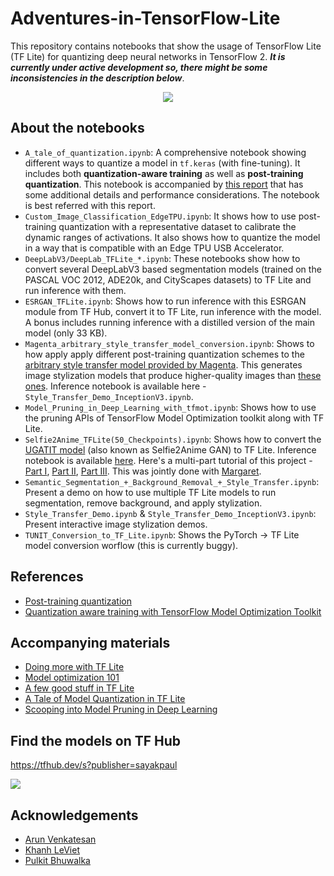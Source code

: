 # Adventures-in-TensorFlow-Lite
This repository contains notebooks that show the usage of TensorFlow Lite (TF Lite) for quantizing deep neural networks in TensorFlow 2. ***It is currently under active development so, there might be some inconsistencies in the description below***. 

<center><img src='https://i.ibb.co/mbT8CZX/tensorflow-lite-logo-social-1.png'></img></center>

## About the notebooks
- `A_tale_of_quantization.ipynb`: A comprehensive notebook showing different ways to quantize a model in `tf.keras` (with fine-tuning). It includes both **quantization-aware training** as well as **post-training quantization**. This notebook is accompanied by [this report](https://bit.ly/3dlCRSI) that has some additional details and performance considerations. The notebook is best referred with this report. 
- `Custom_Image_Classification_EdgeTPU.ipynb`: It shows how to use post-training quantization with a representative dataset to calibrate the dynamic ranges of activations. It also shows how to quantize the model in a way that is compatible with an Edge TPU USB Accelerator. 
- `DeepLabV3/DeepLab_TFLite_*.ipynb`: These notebooks show how to convert several DeepLabV3 based segmentation models (trained on the PASCAL VOC 2012, ADE20k, and CityScapes datasets) to TF Lite and run inference with them.
- `ESRGAN_TFLite.ipynb`: Shows how to run inference with this ESRGAN module from TF Hub, convert it to TF Lite, run inference with the model. A bonus includes running inference with a distilled version of the main model (only 33 KB).
- `Magenta_arbitrary_style_transfer_model_conversion.ipynb`: Shows to how apply apply different post-training quantization schemes to the [arbitrary style transfer model provided by Magenta](https://github.com/magenta/magenta/tree/f3b66aa1354cd933f0e9757a567cc9a3d2d03297/magenta/models/arbitrary_image_stylization). This generates image stylization models that produce higher-quality images than [these ones](https://tfhub.dev/google/magenta/arbitrary-image-stylization-v1-256/2). Inference notebook is available here - `Style_Transfer_Demo_InceptionV3.ipynb`.
- `Model_Pruning_in_Deep_Learning_with_tfmot.ipynb`: Shows how to use the pruning APIs of TensorFlow Model Optimization toolkit along with TF Lite.
- `Selfie2Anime_TFLite(50_Checkpoints).ipynb`: Shows how to convert the [UGATIT model](https://github.com/taki0112/UGATIT) (also known as Selfie2Anime GAN) to TF Lite. Inference notebook is available [here](https://github.com/margaretmz/selfie2anime-e2e-tutorial/blob/master/ml/Selfie2Anime_Model_Conversion_50_Epochs.ipynb). Here's a multi-part tutorial of this project - [Part I](https://bit.ly/selfie2anime-1), [Part II](https://bit.ly/selfie2anime-2), [Part III](https://bit.ly/selfie2anime-3). This was jointly done with [Margaret](https://twitter.com/margaretmz). 
- `Semantic_Segmentation_+_Background_Removal_+_Style_Transfer.ipynb`: Present a demo on how to use multiple TF Lite models to run segmentation, remove background, and apply stylization. 
- `Style_Transfer_Demo.ipynb` & `Style_Transfer_Demo_InceptionV3.ipynb`: Present interactive image stylization demos. 
- `TUNIT_Conversion_to_TF_Lite.ipynb`: Shows the PyTorch -> TF Lite model conversion worflow (this is currently buggy).

## References
- [Post-training quantization](https://www.tensorflow.org/lite/performance/post_training_quantization)
- [Quantization aware training with TensorFlow Model Optimization Toolkit](https://blog.tensorflow.org/2020/04/quantization-aware-training-with-tensorflow-model-optimization-toolkit.html)

## Accompanying materials
- [Doing more with TF Lite](http://bit.ly/tfl-pune)
- [Model optimization 101](http://bit.ly/mo-101)
- [A few good stuff in TF Lite](http://bit.ly/stuff-tflite)
- [A Tale of Model Quantization in TF Lite](https://bit.ly/3dlCRSI)
- [Scooping into Model Pruning in Deep Learning](https://bit.ly/2AJ67W4)

## Find the models on TF Hub

https://tfhub.dev/s?publisher=sayakpaul

![](https://i.ibb.co/zJSFjPs/Screen-Shot-2020-07-11-at-3-14-52-PM.png)


## Acknowledgements
- [Arun Venkatesan](https://www.linkedin.com/in/arun-venkatesan-9317796/)
- [Khanh LeViet](https://www.linkedin.com/in/lvgk/)
- [Pulkit Bhuwalka](https://www.linkedin.com/in/pulkitbhuwalka/)
